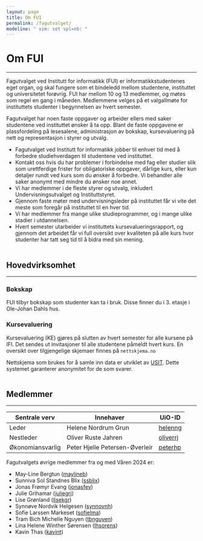 ```yaml
---
layout: page
title: Om FUI
permalink: /fagutvalget/
modeline: " vim: set spl=nb: "
---
```


# Om FUI

---

Fagutvalget ved Institutt for informatikk (FUI) er informatikkstudentenes eget
organ, og skal fungere som et bindeledd mellom studentene, instituttet og
universitetet forøvrig. FUI har mellom 10 og 13 medlemmer, og møtes som regel
en gang i måneden. Medlemmene velges på et valgallmøte for instituttets
studenter i begynnelsen av hvert semester.

Fagutvalget har noen faste oppgaver og arbeider ellers med saker studentene ved
instituttet ønsker å ta opp. Blant de faste oppgavene er plassfordeling på
lesesalene, administrasjon av bokskap, kursevaluering på nett og representasjon
i styrer og utvalg.

- Fagutvalget ved Institutt for informatikk jobber til enhver tid med
  å forbedre studiehverdagen til studentene ved instituttet.
- Kontakt oss hvis du har problemer i forbindelse med fag eller studier slik
  som urettferdige frister for obligatoriske oppgaver, dårlige kurs, eller kun
  detaljer rundt ved kurs som du ønsker å forbedre. Vi behandler alle saker
  anonymt med mindre du ønsker noe annet.
- Vi har medlemmer i de fleste styrer og utvalg, inkludert
  Undervisningsutvalget og Instituttstyret.
- Gjennom faste møter med undervisningsleder på instituttet får vi vite det
  meste som foregår på instituttet til en hver tid.
- Vi har medlemmer fra mange ulike studieprogrammer, og i mange ulike stadier
  i utdannelsen.
- Hvert semester utarbeider vi instituttets kursevalueringsrapport, og gjennom
  det arbeidet får vi full oversikt over kvaliteten på alle kurs hvor studenter
  har tatt seg tid til å bidra med sin mening.
  <br><br>

## Hovedvirksomhet

---

### Bokskap

FUI tilbyr bokskap som studenter kan ta i bruk. Disse finner du i 3. etasje i
Ole-Johan Dahls hus.

### Kursevaluering

Kursevaluering (KE) gjøres på slutten av hvert semester for alle kursene på
IFI. Det sendes ut invitasjoner til alle studentene påmeldt hvert kurs. En
oversikt over tilgjengelige skjemaer finnes på `nettskjema.no`

Nettskjema som brukes for å samle inn data er utviklet av
[USIT](http://usit.uio.no/). Dette systemet garanterer anonymitet for de som
svarer.
<br><br>

## Medlemmer

---

<table class="table">
  <thead>
    <tr>
      <th scope="col">Sentrale verv</th>
      <th scope="col">Innehaver</th>
      <th scope="col">UiO-ID</th>
    </tr>
  </thead>
  <tbody>
    <tr>
      <td>Leder</td>
      <td>Helene Nordrum Grun</td>
      <td><a href="https://www.mn.uio.no/?vrtx=person-view&uid=helenng">helenng</a></td>
    </tr>
    <tr>
      <td>Nestleder</td>
       <td>Oliver Ruste Jahren</td>
      <td><a href="https://personer.uio.no/oliverrj">oliverrj</a></td>
    </tr>
    <tr>
      <td>Økonomiansvarlig</td>
       <td>Peter Hjelle Petersen-Øverleir</td>
      <td><a href="https://www.mn.uio.no/ifi/?vrtx=person-view&uid=peterhp">peterhp</a></td>
    </tr>
  </tbody>
</table>

Fagutvalgets øvrige medlemmer fra og med Våren 2024 er:

- May-Line Bergtun ([maylineb](https://personer.uio.no/maylineb))
- Sunniva Sol Standnes Blix ([ssblix](https://www.mn.uio.no/ifi/?vrtx=person-view&uid=ssblix))
- Jonas Frømyr Evang ([jonasfev](https://www.mn.uio.no/ifi/?vrtx=person-view&uid=jonasfev))
- Julie Grihamar ([juliegri](https://www.mn.uio.no/ifi/?vrtx=person-view&uid=juliegri))
- Lise Grønland ([lisekgr](https://personer.uio.no/lisekgr))
- Synnøve Nordvik Helgesen ([synnovnh](https://www.mn.uio.no/ifi/?vrtx=person-view&uid=synnovnh))
- Sofie Larssen Markeset ([sofielma](https://www.mn.uio.no/ifi/?vrtx=person-view&uid=sofielma))
- Tram Bich Michelle Nguyen ([tbnguyen](https://www.mn.uio.no/ifi/?vrtx=person-view&uid=tbnguyen))
- Lina Helene Winther Sørensen ([lhsorens](https://personer.uio.no/lhsorens))
- Kavin Thas ([kavint](https://www.mn.uio.no/ifi/?vrtx=person-view&uid=kavint))
